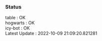 ### Status


table : OK  
hogwarts : OK  
icy-bot : OK  
Latest Update : 2022-10-09 21:09:20.821281
